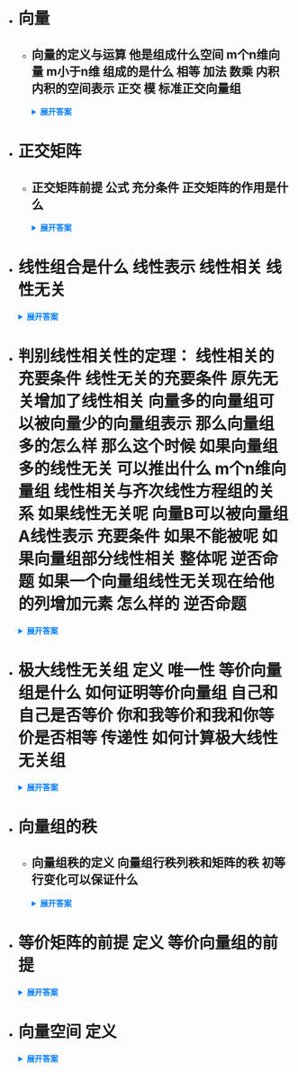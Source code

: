 - # 向量 
  - ## 向量的定义与运算 他是组成什么空间 m个n维向量 m小于n维 组成的是什么 相等 加法 数乘 内积 内积的空间表示 正交 模 标准正交向量组
    <details>
      <summary style="font-weight: bold; color: #007bff;">展开答案</summary>
      <ul>
        <li style="color: orange;">矩阵A 如果是 nm组成 我们认为是 n行m列矩阵 那么其中的m列 就是m个n维向量 n维向量代表组合成n维空间</li>
        <li style="color: orange;">m个n维向量 m小于n维 那么说明向量个数小于向量维数 那么会组合成n维向量的m维子空间</li>
        <li style="color: orange;">相等：如果ab 都是n维向量 并且各自元素相同 那么就a=b</li>
        <li style="color: orange;">加法：a+b = 各自元素相加</li>
        <li style="color: orange;">数乘：ka = k乘上每个a的元素</li>
        <li style="color: orange;">内积：行向量A*列向量B 就是内积 记作(a,b) 也可以看作是 a的转置*b 其中a b 均为列向量</li>
        <li style="color: orange;">内积的空间表示：除了上面的公式 还有一个 cosO =(a,b)/||a|| * ||b|| 可以发现 通过内积运算 可以得到空间中的两个向量的角度问题</li>
        <li style="color: orange;">正交：如果 内积结果是0 也就是 a转置 * b = 0 其中ab为列向量 那么ab正交 也就是垂直（二维上正交叫做垂直）</li>
        <li style="color: orange;">模：a向量的模= 每个元素的平方求和 开根号 当且仅当||a||=1的时候 a为单位向量</li>
        <li style="color: orange;">标准正交向量组：也就是矩阵E 但是通过n个n维向量表示的 也就是 i=j的时候 a=1 否则为0 也叫做规范正交基</li>
      </ul>
    </details>

- # 正交矩阵 
  - ## 正交矩阵前提 公式 充分条件 正交矩阵的作用是什么 
    <details>
      <summary style="font-weight: bold; color: #007bff;">展开答案</summary>
      <ul>
        <li style="color: orange;">矩阵A n维方阵 满足 A^TA = E 那么A为正交矩阵</li>
        <li style="color: orange;">A为正交矩阵 &lt;-&gt; A^TA=E &lt;-&gt;  A^T=A^-1 &lt;-&gt;  A的行/列向量组是规范正交基</li>
      </ul>
    </details>
  
- # 线性组合是什么 线性表示 线性相关 线性无关
    <details>
      <summary style="font-weight: bold; color: #007bff;">展开答案</summary>
      <ul>
        <li style="color: orange;">线性组合：给m个n维向量和对应m个ki 如果 k1a1 + k2a2 +.....+kmam 这个计算方式就是线性组合 通过m个n维向量 数乘求和</li>
        <li style="color: orange;">线性表示：向量B 能通过 向量组ai 线性表示 也就是 B = k1a1 +....kmam 那么就说明B能被向量组ai线性表示 从空间理解就是说 B是在向量组a围成的空间里面 可以通过向量组a表示出来</li>
        <li style="color: orange;">线性相关：如果向量组A 有一组不全为0的数ki 使得 k1a1 + k2a1 + ... + kmam = 0 那么就说明 向量组A线性相关 从空间角度理解就是 m个向量的向量组A 其中可能有向量可以被其他向量表示 也就是说向量组A组合不成n维空间</li>
        <li style="color: orange;">线性无关：如果向量组A 只有全为0的数ki 才能使得 k1a1 + k2a1 + ... + kmam = 0 那么就说明 向量组A线性无关 从空间角度理解就是 m个向量的向量组A 任何向量都是独立存在的 不能被其他表示</li>
      </ul>
    </details>
  
- # 判别线性相关性的定理： 线性相关的充要条件 线性无关的充要条件 原先无关增加了线性相关 向量多的向量组可以被向量少的向量组表示 那么向量组多的怎么样 那么这个时候 如果向量组多的线性无关 可以推出什么 m个n维向量组 线性相关与齐次线性方程组的关系 如果线性无关呢 向量B可以被向量组A线性表示 充要条件 如果不能被呢 如果向量组部分线性相关 整体呢 逆否命题 如果一个向量组线性无关现在给他的列增加元素 怎么样的 逆否命题
    <details>
      <summary style="font-weight: bold; color: #007bff;">展开答案</summary>
      <ul>
        <li style="color: orange;">线性相关的充要条件：向量组中至少有一个向量可以被其他向量线性表示 那么这个向量组就是线性相关</li>
        <li style="color: orange;">线性无关的充要条件：向量组的每个向量 都不可以被其他向量线性表示 那么向量组线性无关</li>
        <li style="color: orange;">原先无关增加了线性相关：如果向量组A线性无关 但是加上了 B向量后 线性相关 那么说明 B向量可以被向量组A线性表示 并且表示方法唯一</li>
        <li style="color: orange;">向量多的向量组可以被向量少的向量组表示 那么向量组多的怎么样：如果B向量组有t个 A向量组s个 并且t &gt;s  还有B可以被A线性表示 那么B向量组一定线性相关 无论A向量组是否相关 可以理解向量组成了 s维空间 存在一个3维可以被2维表示 那么说明这个3维肯定都在2维平面上 否则不可能通过2维平面 反应3维线性无关的空间</li>
        <li style="color: orange;">如果向量组确实是线性无关的 那么可以推出 s &ge; t 也就是一定要是高纬度 包含低纬度 撑起低纬度维数的就是线性无关</li>
        <li style="color: orange;">齐次线性方程组 AX=0 其中我们认为 A是系数矩阵 X为解向量 那么A可以认为就是m个n维向量 如果线性相关 说明系数矩阵的秩不满 不可逆 认为 少了约束 所以有非零解</li>
        <li style="color: orange;">如果系数矩阵线性无关 那么可以认为 约束满秩 也就不存在自由量 那么只有零解 这里也可以认为x是一组k 走线性无关的定义</li>
        <li style="color: orange;">向量B可以被向量组A线性表示 可以推出 r(A) =r(A|B)  也就是 AX=B有解</li>
        <li style="color: orange;">向量B不可以被向量组A线性表示 可以推出 r(A) &gt; r(A|B)  也就是B的出现贡献了一个维度 那么不可能有解</li>
        <li style="color: orange;">向量组部分线性相关 整个向量组线性相关 逆否命题是 如果向量组线性无关 那么他内部的一部分也不可能线性相关</li>
        <li style="color: orange;">向量组线性无关 无论增加多少 列的分量 均无关 逆否命题：如果向量组线性相关 那么即使去掉某几行 他列依旧是线性相关的</li>
      </ul>
    </details>
  
- # 极大线性无关组 定义 唯一性 等价向量组是什么 如何证明等价向量组 自己和自己是否等价 你和我等价和我和你等价是否相等 传递性 如何计算极大线性无关组
    <details>
      <summary style="font-weight: bold; color: #007bff;">展开答案</summary>
      <ul>
        <li style="color: orange;">极大线性无关组:向量组中 的部分向量组 满足 1.线性无关 2.其余向量均可以被这部分向量组线性表示 那么整个向量组就是极大线性无关组 </li>
        <li style="color: orange;">唯一性:一个向量组的极大线性无关向量组可能是不唯一的</li>
        <li style="color: orange;">等价向量组:如果两个向量组 ab a的每个向量都可以被b向量组的向量线性表示 那么就说 a 可以被 b向量组 线性表示  如果ab 相互可以线性表示 那么就说ab向量组是等价向量组</li>
        <li style="color: orange;">2个方法证明：1.r(ai)=r(bi) 并且a可以被b线性表示 或者b可以被a线性表示（单向表出） 那么就是等价</li>
        <li style="color: orange;">2.r(ai)=r(bi)=r(ai|bi) 三秩相等 可以推出等价</li>
        <li style="color: orange;">自己和自己是恒等价的</li>
        <li style="color: orange;">A等价B 那么 B也等价A</li>
        <li style="color: orange;">A等价B B等价C 那么A也等价C</li>
        <li style="color: orange;">组合成矩阵 计算行阶梯矩阵 得出秩数 然后取任何一个秩数相同的子式 就是极大线性无关组</li>
      </ul>
    </details>
    
- # 向量组的秩 
  - ## 向量组秩的定义 向量组行秩列秩和矩阵的秩 初等行变化可以保证什么
    <details>
      <summary style="font-weight: bold; color: #007bff;">展开答案</summary>
      <ul>
        <li style="color: orange;">定义:向量组的极大线性无关向量组所含向量的个数 就是 向量组的值 也就是求出极大线性无关向量组 就是秩 </li>
        <li style="color: orange;">A的行向量的秩=A的列向量的值=A矩阵的秩</li>
        <li style="color: orange;">矩阵A进行初等行变化 可以保证 变化前后的行向量组是等价向量组 也可以保证 AB的列向量具有相同的线性相关性</li>
      </ul>
    </details>

- # 等价矩阵的前提 定义 等价向量组的前提 
    <details>
      <summary style="font-weight: bold; color: #007bff;">展开答案</summary>
      <ul>
        <li style="color: orange;">等价矩阵:如果 存在可逆矩阵PQ 有 PAQ = B 那么就是等价矩阵 且 r(A)=r(B) AB是同型矩阵 </li>
        <li style="color: orange;">AB是等价向量组 AB的向量个数可以不一致 但是维数要一样 并且r(A)=r(B) 并且单方表出 或者r(A)=r(B)=r(A|B)</li>
        <li style="color: orange;">矩阵A进行初等行变化 可以保证 变化前后的行向量组是等价向量组 也可以保证 AB的列向量具有相同的线性相关性</li>
      </ul>
    </details>
    
- # 向量空间  定义
    <details>
      <summary style="font-weight: bold; color: #007bff;">展开答案</summary>
      <ul>
        <li style="color: orange;">如果向量组A有一个极大线性无关向量组B 那么B的向量个数 构建成 向量空间的维数 这个向量组也叫做空间的基 该空间的任意向量都可以被这个基线性表示 </li>
      </ul>
    </details>
    